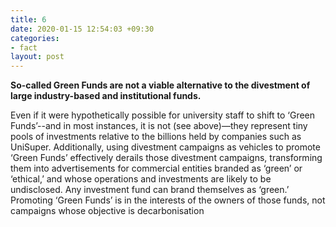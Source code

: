 ```yaml
---
title: 6
date: 2020-01-15 12:54:03 +09:30
categories:
- fact
layout: post
---
```


**So-called Green Funds are not a viable alternative to the divestment of large industry-based and institutional funds.**

Even if it were hypothetically possible for university staff to shift to ‘Green Funds’--and in most instances, it is not (see above)—they represent tiny pools of investments relative to the billions held by companies such as UniSuper. Additionally, using divestment campaigns as vehicles to promote ‘Green Funds’ effectively derails those divestment campaigns, transforming them into advertisements for commercial entities branded as ‘green’ or ‘ethical,’ and whose operations and investments are likely to be undisclosed. Any investment fund can brand themselves as ‘green.’ Promoting ‘Green Funds’ is in the interests of the owners of those funds, not campaigns whose objective is decarbonisation
